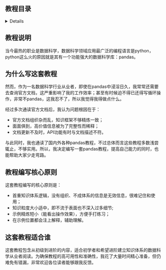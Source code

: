 ## 教程目录
<details>

        0. 配置环境
        1. Series和DataFrame对象的创建
        2. Series和DataFrame对象的查、改、增、删
        3. merge详解
        4. Index对象的创建，查、改、增、删和使用
        5. 普通列和行index的相互转化
        6. 数据结构总览
        7. 显示控制
        8. 快速查看整体信息
        9. 数值运算
        10. 数值统计运算
        11. mask与比较运算（待完成）
        12. Category型与离散化
        13. Object型的文本操作（待完成）
        14. groupby详解（待完成）
        15. ……

</details>

## 教程说明

当今最热的职业是数据科学，数据科学领域应用最广泛的编程语言是python，python这么火的原因就是其有一个功能强大的数据科学库：pandas。

## 为什么写这套教程
然而，作为一名数据科学行业从业者，即使在pandas中浸淫日久，我常常还需要去查询官方文档，这严重影响了我的工作效率；甚至有时候迫不得已还得写循环操作，非常不pandas，这我忍不了，所以我觉得我得做点什么。

经过多次通读官方文档后，我认为问题根因在于：
- 官方文档组织杂而乱，知识框架不够精炼一致；
- 面面俱到，高价值信息被为了完整性而稀释；
- 文档更新不及时，API功能有时与文档描述不符。

与此同时，我也通读了国内外各种pandas教程，不过总体而言这些教程多数浅尝辄止，不够实用。所以，我决定编写一套pandas教程，提高自己能力的同时，也能帮助大家少走弯路。

## 教程编写核心原则
这套教程编写的核心原则是：
- 首重知识体系逻辑，没有组织、不成体系的信息是无效信息，很难记住和使用；
- 知识粒度大小适中，即不流于表面也不深入过多细节;
- 示例精炼短小（能看出操作效果），方便手打练习；
- 在示例位置都会注上解释，辅助理解。

## 这套教程适合谁
这套教程包含从初级到进阶的内容，适合初学者和希望进阶建立知识体系的数据科学从业者阅读。为确保教程的高可用性和准确性，我花了大量时间精心准备，但仍难免有错漏，非常欢迎各位读者能够跟我反馈。

